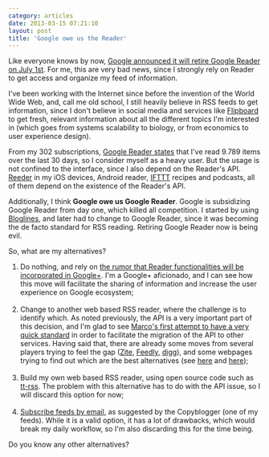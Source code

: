 ```yaml
---
category: articles
date: 2013-03-15 07:21:10
layout: post
title: 'Google owe us the Reader'
---
```


<p>Like everyone knows by now, <a href="http://googlereader.blogspot.pt/2013/03/powering-down-google-reader.html">Google announced it will retire Google Reader on July 1st</a>. For me, this are very bad news, since I strongly rely on Reader to get access and organize my feed of information.</p><p>I've been working with the Internet since before the invention of the World Wide Web, and, call me old school, I still heavily believe in RSS feeds to get information, since I don't believe in social media and services like <a href="http://flipboard.com">Flipboard</a> to get fresh, relevant information about all the different topics I'm interested in (which goes from systems scalability to biology, or from economics to user experience design).</p><p>From my 302 subscriptions, <a href="https://www.google.com/reader/view/#trends-page">Google Reader states</a> that I've read 9.789 items over the last 30 days, so I consider myself as a heavy user. But the usage is not confined to the interface, since I also depend on the Reader's API. <a href="http://reederapp.com">Reeder</a> in my iOS devices, Android reader, <a href="http://ifttt.com">IFTTT</a> recipes and podcasts, all of them depend on the existence of the Reader's API.</p><p>Additionally, I think <strong>Google owe us Google Reader</strong>. Google is subsidizing Google Reader from day one, which killed all competition. I started by using <a href="http://bloglines.com">Bloglines</a>, and later had to change to Google Reader, since it was becoming the de facto standard for RSS reading. Retiring Google Reader now is being evil.</p><p>So, what are my alternatives?</p><ol><li>Do nothing, and rely on <a href="http://arstechnica.com/business/2013/03/google-reader-will-rise-again-as-part-of-google/">the rumor that Reader functionalities will be incorporated in Google+</a>. I'm a Google+ aficionado, and I can see how this move will facilitate the sharing of information and increase the user experience on Google ecosystem;<br /><br /></li><li>Change to another web based RSS reader, where the challenge is to identify which. As noted previously, the API is a very important part of this decision, and I'm glad to see <a href="http://www.marco.org/2013/03/14/baby-steps-replacing-google-reader">Marco's first attempt to have a very quick standard</a> in order to facilitate the migration of the API to other services. Having said that, there are already some moves from several players trying to feel the gap (<a href="http://blog.zite.com/2013/03/14/google-reader-is-dead-so-we-rebuilt-it-for-you-in-zite-in-six-hours/">Zite</a>, <a href="http://blog.feedly.com/2013/03/14/google-reader/">Feedly</a>, <a href="http://blog.digg.com/post/45355701332/were-building-a-reader">digg</a>), and some webpages trying to find out which are the best alternatives (see <a href="http://www.replacereader.com/">here</a> and <a href="http://ginicharts.com/google-reader-alternatives">here</a>);<br /><br /></li><li>Build my own web based RSS reader, using open source code such as <a href="http://tt-rss.org/">tt-rss</a>. The problem with this alternative has to do with the API issue, so I will discard this option for now;<br /><br /></li><li><a href="http://www.copyblogger.com/google-reader-alternatives/">Subscribe feeds by email</a>, as suggested by the Copyblogger (one of my feeds). While it is a valid option, it has a lot of drawbacks, which would break my daily workflow, so I'm also discarding this for the time being.</li></ol><p>Do you know any other alternatives?</p>
